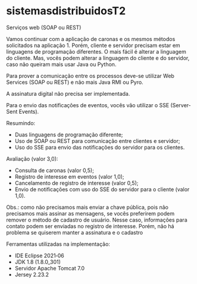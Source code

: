 # sistemasdistribuidosT2

Serviços web (SOAP ou REST)

Vamos continuar com a aplicação de caronas e os mesmos métodos solicitados na aplicação 1.
Porém, cliente e servidor precisam estar em linguagens de programação diferentes.
O mais fácil é alterar a linguagem do cliente.
Mas, vocês podem alterar a linguagem do cliente e do servidor, caso não queiram mais usar Java ou Python.

Para prover a comunicação entre os processos deve-se utilizar Web Services (SOAP ou REST) e não mais Java RMI ou Pyro.

A assinatura digital não precisa ser implementada.

Para o envio das notificações de eventos, vocês vão utilizar o SSE (Server-Sent Events).

Resumindo:
- Duas linguagens de programação diferente;
- Uso de SOAP ou REST para comunicação entre clientes e servidor;
- Uso do SSE para envio das notificações do servidor para os clientes.

Avaliação (valor 3,0):
- Consulta de caronas (valor 0,5);
- Registro de interesse em eventos (valor 1,0);
- Cancelamento de registro de interesse (valor 0,5);
- Envio de notificações com uso do SSE do servidor para o cliente (valor 1,0).

Obs.: como não precisamos mais enviar a chave pública, pois não precisamos mais assinar as mensagens, se vocês preferirem podem remover o método de cadastro de usuário.
Nesse caso, informações para contato podem ser enviadas no registro de interesse.
Porém, não há problema se quiserem manter a assinatura e o cadastro

Ferramentas utilizadas na implementação:
- IDE Eclipse 2021‑06
- JDK 1.8 (1.8.0_301)
- Servidor Apache Tomcat 7.0
- Jersey 2.23.2
